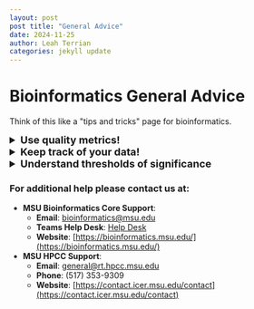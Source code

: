 ```yaml
---
layout: post
post title: "General Advice"
date: 2024-11-25
author: Leah Terrian
categories: jekyll update
---
```

<style>
summary {
  font-size: 18px;
  font-weight: bold;
}
</style>

# Bioinformatics General Advice
Think of this like a "tips and tricks" page for bioinformatics.

<details>
<summary>Use quality metrics!</summary>

- Look for and understand quality metrics that you can judge the quality of your data and/or the success of your analysis by. For example: Use FastQC to measure the quality of your fastq sequencing files. If you have more than one sequencing file, use MultiQC to combine the FastQC reports into an easy to compare format.
</details>

<details>
<summary>Keep track of your data!</summary>

- It can be easy to lose your data as you move it between programs. Making sure you know where it is and what format it's in will save you a lot of headache. One way to keep track of your data is by adding a line like "echo output was saved as a .bam file in where/my/output/is/" to the end of a slurm script. One benefit of using a pipeline is that it will automatically handle input and output of the data for you.
</details>

<details>
<summary>Understand thresholds of significance</summary>

- Why do we use pvalue 0.05, why do we use a log2fold threshold of |1|, why do we use a FDR, etc...
</details>


### For additional help please contact us at:

- **MSU Bioinformatics Core Support**:
   - **Email**: [bioinformatics@msu.edu](mailto:bioinformatics@msu.edu)
   - **Teams Help Desk**: [Help Desk](https://teams.microsoft.com/l/channel/19%3Af754b74d5bcd403cbe02100df1062cf9%40thread.tacv2/Help_Desk?groupId=80c35f6e-1356-42a9-a8da-296129a27ff7&tenantId=22177130-642f-41d9-9211-74237ad5687d)
   - **Website**: [https://bioinformatics.msu.edu/](https://bioinformatics.msu.edu/)
- **MSU HPCC Support**:
  - **Email**: [general@rt.hpcc.msu.edu](mailto:general@rt.hpcc.msu.edu)
  - **Phone**: (517) 353-9309
  - **Website**: [https://contact.icer.msu.edu/contact](https://contact.icer.msu.edu/contact)








